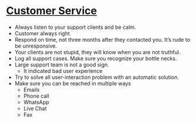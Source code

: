 # [Customer Service](https://nomiscomwebdesign.eu/what-makes-a-successful-website/)

- Always listen to your support clients and be calm.
- Customer always right.
- Respond on time, not three months after they contacted you. It’s rude to be unresponsive.
- Your clients are not stupid, they will know when you are not truthful.
- Log all support cases. Make sure you recognize your bottle necks.
- Large support team is not a good sign.
  - It indicated bad user experience
- Try to solve all user-interaction problem with an automatic solution.
- Make sure you can be reached in multiple ways
  - Emails
  - Phone call
  - WhatsApp
  - Live Chat
  - Fax
